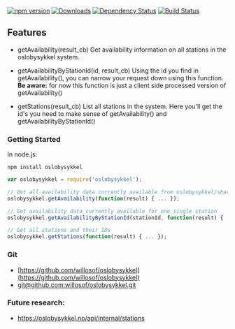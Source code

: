[![npm version](https://badge.fury.io/js/oslobysykkel.svg)](https://badge.fury.io/js/oslobysykkel)
[![Downloads](https://img.shields.io/npm/dm/oslobysykkel.svg)](https://npmjs.com/oslobysykkel)
[![Dependency Status](https://david-dm.org/willosof/oslobysykkel.svg)](https://david-dm.org/willosof/oslobysykkel)
[![Build Status](https://travis-ci.org/willosof/oslobysykkel.svg?branch=master)](https://travis-ci.org/willosof/oslobysykkel)

## Features
* getAvailability(result_cb)
  Get availability information on all stations in the oslobysykkel system.

* getAvailabilityByStationId(id, result_cb)
  Using the id you find in getAvailability(), you can narrow your request down using this function.
  **Be aware:** for now this function is just a client side processed version of getAvailability()

* getStations(result_cb)
  List all stations in the system. Here you'll get the id's you need to make sense of getAvailability() and getAvailabilityByStationId()

### Getting Started

In node.js:

```
npm install oslobysykkel
```

```javascript
var oslobysykkel = require('oslobysykkel');

// Get all availability data currently available from oslobysykkel/sharebike api
oslobysykkel.getAvailability(function(result) { ... });

// Get availability data currently available for one single station
oslobysykkel.getAvailabilityByStationId(stationId, function(result) { ... });

// Get all stations and their IDs
oslobysykkel.getStations(function(result) { ... });
```

### Git
* [https://github.com/willosof/oslobysykkel](https://github.com/willosof/oslobysykkel)
* [git@github.com:willosof/oslobysykkel.git](git@github.com:willosof/oslobysykkel.git)


### Future research:
* https://oslobysykkel.no/api/internal/stations
